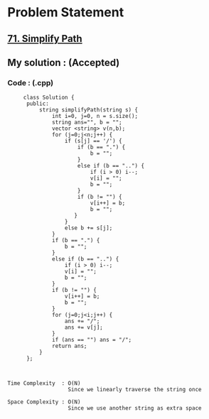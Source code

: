 # Problem Statement

## [71. Simplify Path](https://leetcode.com/problems/simplify-path/)


## My solution :  (Accepted)

    
  
        
   ### Code : (.cpp)  
      
         class Solution {
          public:
              string simplifyPath(string s) {
                  int i=0, j=0, n = s.size();
                  string ans="", b = "";
                  vector <string> v(n,b);
                  for (j=0;j<n;j++) {
                      if (s[j] == '/') {
                          if (b == ".") {
                              b = "";
                          }
                          else if (b == "..") {
                              if (i > 0) i--;
                              v[i] = "";
                              b = "";
                          }
                          if (b != "") {
                              v[i++] = b;
                              b = "";
                         }
                      }
                      else b += s[j];
                  }
                  if (b == ".") {
                      b = "";
                  }
                  else if (b == "..") {
                      if (i > 0) i--;
                      v[i] = "";
                      b = "";
                  }
                  if (b != "") {
                      v[i++] = b;
                      b = "";
                  }
                  for (j=0;j<i;j++) {
                      ans += "/";
                      ans += v[j];
                  }
                  if (ans == "") ans = "/";
                  return ans; 
              }
          };



    Time Complexity  : O(N)
                       Since we linearly traverse the string once
                       
    Space Complexity : O(N)  
                       Since we use another string as extra space
   
  
  
